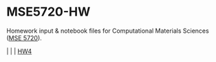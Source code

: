 # MSE5720-HW
Homework input & notebook files for Computational Materials Sciences ([MSE 5720](https://courses.cornell.edu/preview_course_nopop.php?catoid=31&coid=493002)).

[](HW1) | [](HW2) | [](HW3) | [HW4](HW4)
